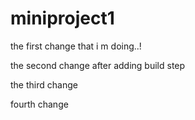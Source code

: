 # miniproject1

the first change that i m doing..!

the second change after adding build step

the third change

fourth change
